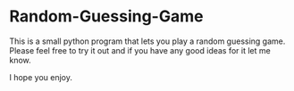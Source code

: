# Random-Guessing-Game
This is a small python program that lets you play a random guessing game. Please feel free to try it out and if you have any good ideas for it let me know.

I hope you enjoy.
